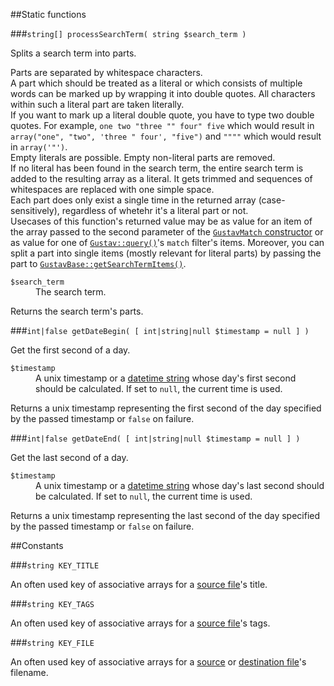##Static functions

###`string[] processSearchTerm( string $search_term )`

Splits a search term into parts.

Parts are separated by whitespace characters.  
A part which should be treated as a literal or which consists of multiple words can be marked up by wrapping it into double quotes. All characters within such a literal part are taken literally.  
If you want to mark up a literal double quote, you have to type two double quotes. For example, `one two "three "" four" five` which would result in `array("one", "two", 'three " four', "five")` and `""""` which would result in `array('"')`.  
Empty literals are possible. Empty non-literal parts are removed.  
If no literal has been found in the search term, the entire search term is added to the resulting array as a literal. It gets trimmed and sequences of whitespaces are replaced with one simple space.  
Each part does only exist a single time in the returned array (case-sensitively), regardless of whetehr it's a literal part or not.  
Usecases of this function's returned value may be as value for an item of the array passed to the second parameter of the [`GustavMatch` constructor](Public-API%3a-GustavMatch#void-__construct-stringstring-path-string-search--int-flags--0--) or as value for one of [`Gustav::query()`](Public-API%3a-Gustav#string-query--stringstring-src_directory----bool-recursive--true--arraynull-filters--null--int-filters_operator--gustavfilter_and--int-order_by--gustavorder_pub--int-min_match_score--0--bool-include_disabled--false--include_hidden_directory--false--)'s `match` filter's items. Moreover, you can split a part into single items (mostly relevant for literal parts) by passing the part to [`GustavBase::getSearchTermItems()`](Private-API%3a-GustavBase#string-getsearchtermitems-string-search_term_part-).

<dl>
    <dt><code>$search_term</code></dt>
    <dd>The search term.</dd>
</dl>

Returns the search term's parts.

###`int|false getDateBegin( [ int|string|null $timestamp = null ] )`

Get the first second of a day.

<dl>
    <dt><code>$timestamp</code></dt>
    <dd>A unix timestamp or a <a href="http://php.net/manual/en/datetime.formats.php">datetime string</a> whose day's first second should be calculated. If set to <code>null</code>, the current time is used.</dd>
</dl>

Returns a unix timestamp representing the first second of the day specified by the passed timestamp or `false` on failure.

###`int|false getDateEnd( [ int|string|null $timestamp = null ] )`

Get the last second of a day.

<dl>
    <dt><code>$timestamp</code></dt>
    <dd>A unix timestamp or a <a href="http://php.net/manual/en/datetime.formats.php">datetime string</a> whose day's last second should be calculated. If set to <code>null</code>, the current time is used.</dd>
</dl>

Returns a unix timestamp representing the last second of the day specified by the passed timestamp or `false` on failure.



##Constants

###`string KEY_TITLE`

An often used key of associative arrays for a [source file](Source-files)'s title.
    
###`string KEY_TAGS`

An often used key of associative arrays for a [source file](Source-files)'s tags.
    
###`string KEY_FILE`

An often used key of associative arrays for a [source](Source-files) or [destination file](Destination-files)'s filename.